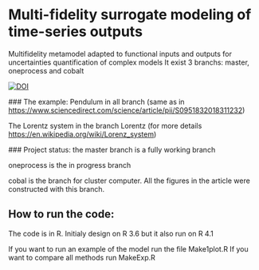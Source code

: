 # Multi-fidelity surrogate modeling of time-series outputs 
Multifidelity metamodel adapted to functional inputs and outputs for uncertainties quantification of complex models
It exist 3 branchs: master, oneprocess and cobalt


[![DOI](https://zenodo.org/badge/215967008.svg)](https://zenodo.org/badge/latestdoi/215967008)

### The example:
Pendulum in all branch (same as in https://www.sciencedirect.com/science/article/pii/S0951832018311232)

The Lorentz system in the branch Lorentz (for more details https://en.wikipedia.org/wiki/Lorenz_system)

### Project status:
the master branch is a fully working branch

oneprocess is the in progress branch

cobal is the branch for cluster computer. All the figures in the article were constructed with this branch.

## How to run the code:
The code is in R. Initialy design on R 3.6 but it also run on R 4.1

If you want to run an example of the model run the file Make1plot.R
If you want to compare all methods run MakeExp.R